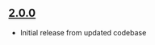 ## [2.0.0]
- Initial release from updated codebase

[2.0.0]: https://github.com/ForstaLabs/Relay-iOS-App/releases/tag/v2.0.0
